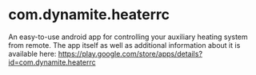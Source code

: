 # com.dynamite.heaterrc
An easy-to-use android app for controlling your auxiliary heating system from remote.
The app itself as well as additional information about it is available here: https://play.google.com/store/apps/details?id=com.dynamite.heaterrc

